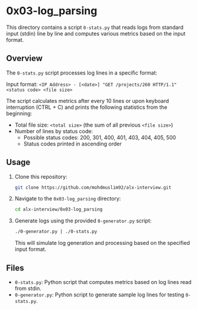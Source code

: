 # 0x03-log_parsing

This directory contains a script `0-stats.py` that reads logs from standard input (stdin) line by line and computes various metrics based on the input format.

## Overview

The `0-stats.py` script processes log lines in a specific format:

Input format: `<IP Address> - [<date>] "GET /projects/260 HTTP/1.1" <status code> <file size>`

The script calculates metrics after every 10 lines or upon keyboard interruption (CTRL + C) and prints the following statistics from the beginning:

- Total file size: `<total size>` (the sum of all previous `<file size>`)
- Number of lines by status code:
    - Possible status codes: 200, 301, 400, 401, 403, 404, 405, 500
    - Status codes printed in ascending order

## Usage

1. Clone this repository:

    ```bash
    git clone https://github.com/mohdmuslim92/alx-interview.git
    ```

2. Navigate to the `0x03-log_parsing` directory:

    ```bash
    cd alx-interview/0x03-log_parsing
    ```

3. Generate logs using the provided `0-generator.py` script:

    ```bash
    ./0-generator.py | ./0-stats.py
    ```

    This will simulate log generation and processing based on the specified input format.

## Files

- `0-stats.py`: Python script that computes metrics based on log lines read from stdin.
- `0-generator.py`: Python script to generate sample log lines for testing `0-stats.py`.
